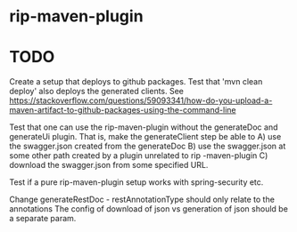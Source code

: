 # rip-maven-plugin

# TODO
Create a setup that deploys to github packages. Test that 'mvn clean deploy'
also deploys the generated clients. See https://stackoverflow.com/questions/59093341/how-do-you-upload-a-maven-artifact-to-github-packages-using-the-command-line

Test that one can use the rip-maven-plugin without the generateDoc and generateUi 
plugin. That is, make the generateClient step be able to 
A) use the swagger.json created from the generateDoc
B) use the swagger.json at some other path created by a plugin unrelated to rip
-maven-plugin
C) download the swagger.json from some specified URL.

Test if a pure rip-maven-plugin setup works with spring-security etc.

Change generateRestDoc - restAnnotationType should only relate to the annotations
The config of download of json vs generation of json should be a separate param.
